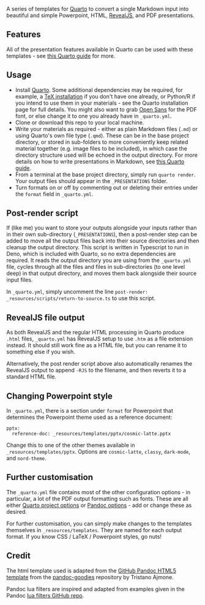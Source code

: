 A series of templates for [Quarto](https://quarto.org/) to convert a single Markdown input into beautiful and simple Powerpoint, HTML, [RevealJS](https://revealjs.com/), and PDF presentations.

## Features

All of the presentation features available in Quarto can be used with these templates - see [this Quarto guide](https://quarto.org/docs/presentations/powerpoint.html) for more.

## Usage

- Install [Quarto](https://quarto.org/docs/getting-started/installation.html). Some additional dependencies may be required, for example, a [TeX installation](https://quarto.org/docs/getting-started/installation.html#tex) if you don't have one already, or Python/R if you intend to use them in your materials - see the Quarto installation page for full details. You might also want to grab [Open Sans](https://www.opensans.com/) for the PDF font, or else change it to one you already have in `_quarto.yml`.
- Clone or download this repo to your local machine.
- Write your materials as required - either as plain Markdown files (`.md`) or using Quarto's own file type (`.qmd`). These can be in the base project directory, or stored in sub-folders to more conveniently keep related material together (e.g. image files to be included), in which case the directory structure used will be echoed in the output directory. For more details on how to write presentations in Markdown, see [this Quarto guide](https://quarto.org/docs/presentations/powerpoint.html).
- From a terminal at the base project directory, simply run `quarto render`. Your output files should appear in the `_PRESENTATIONS` folder.
- Turn formats on or off by commenting out or deleting their entries under the `format` field in `_quarto.yml`.

## Post-render script

If (like me) you want to store your outputs alongside your inputs rather than in their own sub-directory (`_PRESENTATIONS`), then a post-render step can be added to move all the output files back into their source directories and then cleanup the output directory. This script is written in Typescript to run in Deno, which is included with Quarto, so no extra dependencies are required. It reads the output directory you are using from the `_quarto.yml` file, cycles through all the files and files in sub-directories (to one level deep) in that output directory, and moves them back alongside their source input files. 

In `_quarto.yml`, simply uncomment the line `post-render: _resources/scripts/return-to-source.ts` to use this script.

## RevealJS file output

As both RevealJS and the regular HTML processing in Quarto produce `.html` files, `_quarto.yml` has RevealJS setup to use `.htm` as a file extension instead. It should still work fine as a HTML file, but you can rename it to something else if you wish.

Alternatively, the post render script above also automatically renames the RevealJS output to append `-RJS` to the filename, and then reverts it to a standard HTML file.

## Changing Powerpoint style

In `_quarto.yml`, there is a section under `format` for Powerpoint that determines the Powerpoint theme used as a reference document:

```
pptx:
  reference-doc: _resources/templates/pptx/cosmic-latte.pptx
```

Change this to one of the other themes available in `_resources/templates/pptx`. Options are `cosmic-latte`, `classy`, `dark-mode`, and `nord-theme`.

## Further customisation

The `_quarto.yml` file contains most of the other configuration options - in particular, a lot of the PDF output formatting such as fonts. These are all either [Quarto project options](https://quarto.org/docs/reference/projects/core.html) or [Pandoc options](https://pandoc.org/MANUAL.html#options) - add or change these as desired.

For further customisation, you can simply make changes to the templates themselves in `_resources/templates`. They are named for each output format. If you know CSS / LaTeX / Powerpoint styles, go nuts!

## Credit

The html template used is adapted from the [GitHub Pandoc HTML5 template](https://htmlpreview.github.io/?https://github.com/tajmone/pandoc-goodies/blob/master/templates/html5/github/GitHub-Template-Preview.html) from the [pandoc-goodies](https://github.com/tajmone/pandoc-goodies) repository by Tristano Ajmone.

Pandoc lua filters are inspired and adapted from examples given in the Pandoc [lua filters GitHub repo](https://github.com/pandoc/lua-filters).